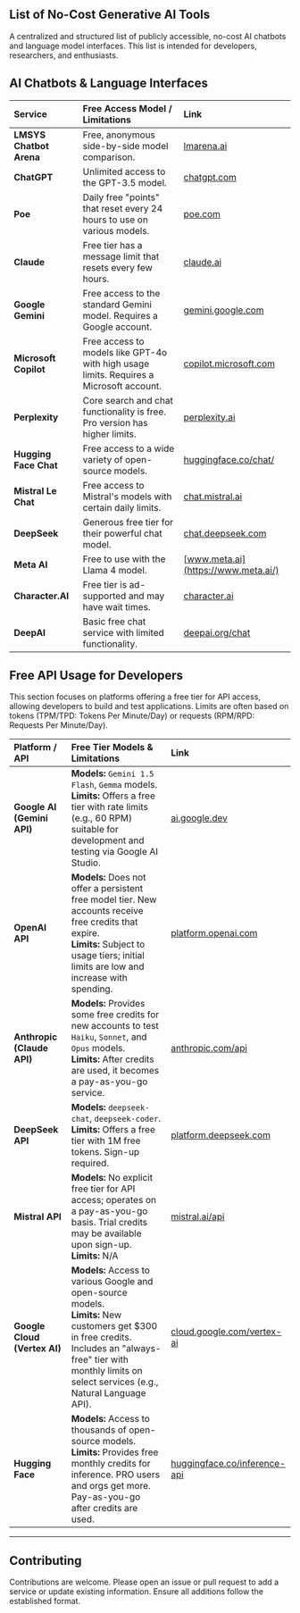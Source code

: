 ## List of No-Cost Generative AI Tools

A centralized and structured list of publicly accessible, no-cost AI chatbots and language model interfaces. This list is intended for developers, researchers, and enthusiasts.

## AI Chatbots & Language Interfaces
| Service | Free Access Model / Limitations | Link |
| :--- | :--- | :--- |
| **LMSYS Chatbot Arena** | Free, anonymous side-by-side model comparison. | [lmarena.ai](https://lmarena.ai/) |
| **ChatGPT** | Unlimited access to the GPT-3.5 model.  | [chatgpt.com](https://chatgpt.com/) |
| **Poe** | Daily free "points" that reset every 24 hours to use on various models.  | [poe.com](https://poe.com/) |
| **Claude** | Free tier has a message limit that resets every few hours.  | [claude.ai](https://claude.ai/) |
| **Google Gemini** | Free access to the standard Gemini model. Requires a Google account. | [gemini.google.com](https://gemini.google.com/) |
| **Microsoft Copilot** | Free access to models like GPT-4o with high usage limits. Requires a Microsoft account. | [copilot.microsoft.com](https://copilot.microsoft.com/) |
| **Perplexity** | Core search and chat functionality is free. Pro version has higher limits. | [perplexity.ai](https://perplexity.ai/) |
| **Hugging Face Chat** | Free access to a wide variety of open-source models.  | [huggingface.co/chat/](https://huggingface.co/chat/) |
| **Mistral Le Chat** | Free access to Mistral's models with certain daily limits.  | [chat.mistral.ai](https://chat.mistral.ai/) |
| **DeepSeek** | Generous free tier for their powerful chat model.  | [chat.deepseek.com](https://chat.deepseek.com/) |
| **Meta AI** | Free to use with the Llama 4 model.  | [www.meta.ai](https://www.meta.ai/) |
| **Character.AI** | Free tier is ad-supported and may have wait times. | [character.ai](https://character.ai/) |
| **DeepAI** | Basic free chat service with limited functionality. | [deepai.org/chat](https://deepai.org/chat) |

## Free API Usage for Developers

This section focuses on platforms offering a free tier for API access, allowing developers to build and test applications. Limits are often based on tokens (TPM/TPD: Tokens Per Minute/Day) or requests (RPM/RPD: Requests Per Minute/Day).

| Platform / API | Free Tier Models & Limitations | Link |
| :--- | :--- | :--- |
| **Google AI (Gemini API)** | **Models:** `Gemini 1.5 Flash`, `Gemma` models.<br>**Limits:** Offers a free tier with rate limits (e.g., 60 RPM) suitable for development and testing via Google AI Studio. | [ai.google.dev](https://ai.google.dev) |
| **OpenAI API** | **Models:** Does not offer a persistent free model tier. New accounts receive free credits that expire.<br>**Limits:** Subject to usage tiers; initial limits are low and increase with spending. | [platform.openai.com](https://platform.openai.com) |
| **Anthropic (Claude API)** | **Models:** Provides some free credits for new accounts to test `Haiku`, `Sonnet`, and `Opus` models.<br>**Limits:** After credits are used, it becomes a pay-as-you-go service. | [anthropic.com/api](https://www.anthropic.com/api) |
| **DeepSeek API** | **Models:** `deepseek-chat`, `deepseek-coder`.<br>**Limits:** Offers a free tier with 1M free tokens. Sign-up required. | [platform.deepseek.com](https://platform.deepseek.com) |
| **Mistral API** | **Models:** No explicit free tier for API access; operates on a pay-as-you-go basis. Trial credits may be available upon sign-up.<br>**Limits:** N/A | [mistral.ai/api](https://mistral.ai/api) |
| **Google Cloud (Vertex AI)** | **Models:** Access to various Google and open-source models.<br>**Limits:** New customers get $300 in free credits. Includes an "always-free" tier with monthly limits on select services (e.g., Natural Language API). | [cloud.google.com/vertex-ai](https://cloud.google.com/vertex-ai) |
| **Hugging Face** | **Models:** Access to thousands of open-source models.<br>**Limits:** Provides free monthly credits for inference. PRO users and orgs get more. Pay-as-you-go after credits are used. | [huggingface.co/inference-api](https://huggingface.co/inference-api) |

---

## Contributing

Contributions are welcome. Please open an issue or pull request to add a service or update existing information. Ensure all additions follow the established format.
